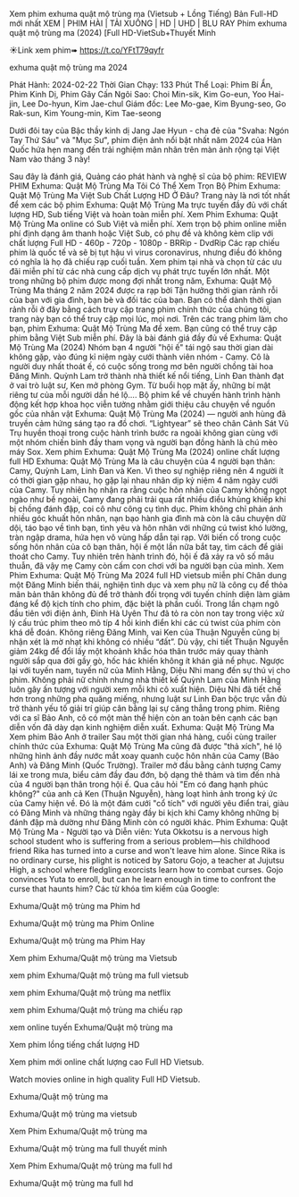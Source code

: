 Xem phim exhuma quật mộ trùng ma (Vietsub + Lồng Tiếng) Bản Full-HD mới nhất
XEM | PHIM HÀI | TẢI XUỐNG | HD | UHD | BLU RAY
Phim exhuma quật mộ trùng ma (2024) [Full HD-VietSub+Thuyết Minh

☀Link xem phim➠  <a href="https://t.co/YFtT79qyfr">https://t.co/YFtT79qyfr</a>

exhuma quật mộ trùng ma 2024

Phát Hành: 2024-02-22
Thời Gian Chạy: 133 Phút
Thể Loại: Phim Bí Ẩn, Phim Kinh Dị, Phim Gây Cấn
Ngôi Sao: Choi Min-sik, Kim Go-eun, Yoo Hai-jin, Lee Do-hyun, Kim Jae-chul
Giám đốc: Lee Mo-gae, Kim Byung-seo, Go Rak-sun, Kim Young-min, Kim Tae-seong


Dưới đôi tay của Bậc thầy kinh dị Jang Jae Hyun - cha đẻ của "Svaha: Ngón Tay Thứ Sáu" và "Mục Sư", phim điện ảnh nổi bật nhất năm 2024 của Hàn Quốc hứa hẹn mang đến trải nghiệm mãn nhãn trên màn ảnh rộng tại Việt Nam vào tháng 3 này!

Sau đây là đánh giá, Quảng cáo phát hành và nghệ sĩ của bộ phim:
REVIEW PHIM Exhuma: Quật Mộ Trùng Ma
Tôi Có Thể Xem Trọn Bộ Phim Exhuma: Quật Mộ Trùng Ma Việt Sub Chất Lượng HD Ở Đâu?
Trang này là nơi tốt nhất để xem các bộ phim Exhuma: Quật Mộ Trùng Ma trực tuyến đầy đủ với chất lượng HD, Sub tiếng Việt và hoàn toàn miễn phí.
Xem Phim Exhuma: Quật Mộ Trùng Ma online có Sub Việt và miễn phí. Xem trọn bộ phim online miễn phí định dạng âm thanh hoặc Việt Sub, có phụ đề và không kèm clip với chất lượng Full HD - 460p - 720p - 1080p - BRRip - DvdRip
Các rạp chiếu phim là quốc tế và sẽ bị tụt hậu vì virus coronavirus, nhưng điều đó không có nghĩa là họ đã chiếu rạp cuối tuần. Xem phim tại nhà và chọn từ các ưu đãi miễn phí từ các nhà cung cấp dịch vụ phát trực tuyến lớn nhất.
Một trong những bộ phim được mong đợi nhất trong năm, Exhuma: Quật Mộ Trùng Ma tháng 2 năm 2024 được ra rạp bởi
Tận hưởng thời gian rảnh rỗi của bạn với gia đình, bạn bè và đối tác của bạn. Bạn có thể dành thời gian rảnh rỗi ở đây bằng cách truy cập trang phim chính thức của chúng tôi, trang này bạn có thể truy cập mọi lúc, mọi nơi. Trên các trang phim làm cho bạn, phim Exhuma: Quật Mộ Trùng Ma để xem. Bạn cũng có thể truy cập phim bằng Việt Sub miễn phí.
Đây là bài đánh giá đầy đủ về Exhuma: Quật Mộ Trùng Ma (2024)
Nhóm bạn 4 người "hội ế" tái ngộ sau thời gian dài không gặp, vào đúng kỉ niệm ngày cưới thành viên nhóm - Camy. Cô là người duy nhất thoát ế, có cuộc sống
trong mơ bên người chồng tài hoa Đăng Minh. Quỳnh Lam trở thành nhà thiết kế nổi tiếng, Linh Đan thành đạt ở vai trò luật sư, Ken mở phòng Gym.
Từ buổi họp mặt ấy, những bí mật riêng tư của mỗi người dần hé lộ....
Bộ phim kể về chuyến hành trình hành động kết hợp khoa học viễn tưởng nhằm giới thiệu câu chuyện về nguồn gốc của nhân vật Exhuma: Quật Mộ Trùng Ma (2024) — người anh hùng đã truyền cảm hứng sáng tạo ra đồ chơi. “Lightyear” sẽ theo chân Cảnh Sát Vũ Trụ huyền thoại trong cuộc hành trình bước ra ngoài không gian cùng với một nhóm chiến binh đầy tham vọng và người bạn đồng hành là chú mèo máy Sox.
Xem phim Exhuma: Quật Mộ Trùng Ma (2024) online chất lượng full HD
Exhuma: Quật Mộ Trùng Ma là câu chuyện của 4 người bạn thân: Camy, Quỳnh Lam, Linh Đan và Ken. Vì theo sự nghiệp riêng nên 4 người ít có thời gian gặp nhau, họ gặp lại nhau nhân dịp kỷ niệm 4 năm ngày cưới của Camy. Tuy nhiên họ nhận ra rằng cuộc hôn nhân của Camy không ngọt ngào như bề ngoài, Camy đang phải trải qua rất nhiều điều khủng khiếp khi bị chồng đánh đập, coi cô như công cụ tình dục.
Phim không chỉ phản ánh nhiều góc khuất hôn nhân, nạn bạo hành gia đình mà còn là câu chuyện dữ dội, táo bạo về tình bạn, tình yêu và hôn nhân với những cú twist khó lường, tràn ngập drama, hứa hẹn vô vùng hấp dẫn tại rạp.
Với biến cố trong cuộc sống hôn nhân của cô bạn thân, hội ế một lần nữa bắt tay, tìm cách để giải thoát cho Camy. Tuy nhiên trên hành trình đó, hội ế đã xảy ra vô số mâu thuẫn, đã vậy mẹ Camy còn cấm con chơi với ba người bạn của mình.
Xem Phim Exhuma: Quật Mộ Trùng Ma 2024 full HD vietsub miễn phí
Chân dung một Đăng Minh biến thái, nghiện tình dục và xem phụ nữ là công cụ để thỏa mãn bản thân không đủ để trở thành đối trọng với tuyến chính diện làm giảm đáng kể độ kịch tính cho phim, đặc biệt là phần cuối. 
Trong lần chạm ngõ đầu tiên với điện ảnh, Đinh Hà Uyên Thư đã tỏ ra còn non tay trong việc xử lý cấu trúc phim theo mô típ 4 hồi kinh điển khi các cú twist của phim còn khá dễ đoán. 
Không riêng Đăng Minh, vai Ken của Thuận Nguyễn cũng bị nhận xét là mờ nhạt khi không có nhiều “đất”. Dù vậy, chi tiết Thuận Nguyễn giảm 24kg để đổi lấy một khoảnh khắc hóa thân trước máy quay thành người sắp qua đời gầy gò, hốc hác khiến không ít khán giả nể phục.
Ngược lại với tuyến nam, tuyến nữ của Minh Hằng, Diệu Nhi mang đến sự thú vị cho phim. Không phải nữ chính nhưng nhà thiết kế Quỳnh Lam của Minh Hằng luôn gây ấn tượng với người xem mỗi khi cô xuất hiện.
Diệu Nhi đã tiết chế hơn trong những pha quăng miếng, nhưng luật sư Linh Đan bộc trực vẫn đủ trở thành yếu tố giải trí giúp cân bằng lại sự căng thẳng trong phim. 
Riêng với ca sĩ Bảo Anh, cô có một màn thể hiện còn an toàn bên cạnh các bạn diễn vốn đã dày dạn kinh nghiệm diễn xuất.
Exhuma: Quật Mộ Trùng Ma Xem phim Bảo Anh ở trailer
Sau một thời gian nhá hàng, cuối cùng trailer chính thức của Exhuma: Quật Mộ Trùng Ma cũng đã được "thả xích", hé lộ những hình ảnh đầy nước mắt xoay quanh cuộc hôn nhân của Camy (Bảo Anh) và Đăng Minh (Quốc Trường).
Trailer mở đầu bằng cảnh tượng Camy lái xe trong mưa, biểu cảm đầy đau đớn, bộ dạng thê thảm và tìm đến nhà của 4 người bạn thân trong hội ế. Qua câu hỏi "Em có đang hạnh phúc không?" của anh cả Ken (Thuận Nguyễn), hàng loạt hình ảnh trong ký ức của Camy hiện về. Đó là một đám cưới "cổ tích" với người yêu điển trai, giàu có Đăng Minh và những tháng ngày đầy bi kịch khi Camy không những bị đánh đập mà dường như Đăng Minh còn có người khác.
Phim Exhuma: Quật Mộ Trùng Ma - Người tạo và Diễn viên:
Yuta Okkotsu is a nervous high school student who is suffering from a serious problem—his childhood friend Rika has turned into a curse and won't leave him alone. Since Rika is no ordinary curse, his plight is noticed by Satoru Gojo, a teacher at Jujutsu High, a school where fledgling exorcists learn how to combat curses. Gojo convinces Yuta to enroll, but can he learn enough in time to confront the curse that haunts him?
Các từ khóa tìm kiếm của Google:

Exhuma/Quật mộ trùng ma Phim hd

Exhuma/Quật mộ trùng ma Phim Online

Exhuma/Quật mộ trùng ma Phim Hay

Xem phim Exhuma/Quật mộ trùng ma Vietsub

xem phim Exhuma/Quật mộ trùng ma full vietsub

xem phim Exhuma/Quật mộ trùng ma netflix

xem phim Exhuma/Quật mộ trùng ma chiếu rạp

xem online tuyến Exhuma/Quật mộ trùng ma

Xem phim lồng tiếng chất lượng HD

Xem phim mới online chất lượng cao Full HD Vietsub.

Watch movies online in high quality Full HD Vietsub.

Exhuma/Quật mộ trùng ma

Exhuma/Quật mộ trùng ma vietsub

Xem Phim Exhuma/Quật mộ trùng ma

Exhuma/Quật mộ trùng ma full thuyết minh

Xem Phim Exhuma/Quật mộ trùng ma full hd

Exhuma/Quật mộ trùng ma full hd
